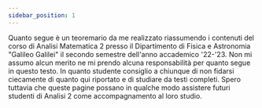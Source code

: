 ```yaml
---
sidebar_position: 1
---
```


Quanto segue è un teoremario da me realizzato riassumendo i contenuti del corso di Analisi Matematica 2 presso il Dipartimento di Fisica e Astronomia "Galileo Galilei" il secondo semestre dell'anno accademico '22-'23. Non mi assumo alcun merito ne mi prendo alcuna responsabilità per quanto segue in questo testo. In quanto studente consiglio a chiunque di non fidarsi ciecamente di quanto qui riportato e di studiare da testi completi. Spero tuttavia che queste pagine possano in qualche modo assistere futuri studenti di Analisi 2 come accompagnamento al loro studio.